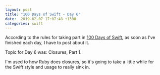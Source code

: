 ```yaml
---
layout: post
title: "100 Days of Swift - Day 6"
date:  2019-02-07 17:07:48 +1300
categories: swift
---
```

According to the rules for taking part in [100 Days of Swift](https://www.hackingwithswift.com/100), as soon as I've finished each day, I have to post about it.

Topic for Day 6 was: Closures, Part 1.

I'm used to how Ruby does closures, so it's going to take a little while for the Swift style and usage to really sink in.
